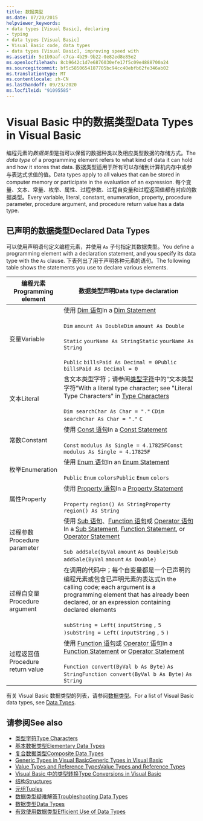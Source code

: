 ```yaml
---
title: 数据类型
ms.date: 07/20/2015
helpviewer_keywords:
- data types [Visual Basic], declaring
- typing
- data types [Visual Basic]
- Visual Basic code, data types
- data types [Visual Basic], improving speed with
ms.assetid: 5e1b9aaf-c7ca-4b29-9b22-0e82ed8e85e2
ms.openlocfilehash: 8cb9642c1d7e6876030efe17f5c09e4888700a24
ms.sourcegitcommit: bf5c5850654187705bc94cc40ebfb62fe346ab02
ms.translationtype: MT
ms.contentlocale: zh-CN
ms.lasthandoff: 09/23/2020
ms.locfileid: "91095585"
---
```

# <a name="data-types-in-visual-basic"></a><span data-ttu-id="b356d-102">Visual Basic 中的数据类型</span><span class="sxs-lookup"><span data-stu-id="b356d-102">Data Types in Visual Basic</span></span>

<span data-ttu-id="b356d-103">编程元素的*数据类型*是指可以保留的数据种类以及相应类型数据的存储方式。</span><span class="sxs-lookup"><span data-stu-id="b356d-103">The *data type* of a programming element refers to what kind of data it can hold and how it stores that data.</span></span> <span data-ttu-id="b356d-104">数据类型适用于所有可以存储到计算机内存中或参与表达式求值的值。</span><span class="sxs-lookup"><span data-stu-id="b356d-104">Data types apply to all values that can be stored in computer memory or participate in the evaluation of an expression.</span></span> <span data-ttu-id="b356d-105">每个变量、文本、常量、枚举、属性、过程参数、过程自变量和过程返回值都有对应的数据类型。</span><span class="sxs-lookup"><span data-stu-id="b356d-105">Every variable, literal, constant, enumeration, property, procedure parameter, procedure argument, and procedure return value has a data type.</span></span>  
  
## <a name="declared-data-types"></a><span data-ttu-id="b356d-106">已声明的数据类型</span><span class="sxs-lookup"><span data-stu-id="b356d-106">Declared Data Types</span></span>  

 <span data-ttu-id="b356d-107">可以使用声明语句定义编程元素，并使用 `As` 子句指定其数据类型。</span><span class="sxs-lookup"><span data-stu-id="b356d-107">You define a programming element with a declaration statement, and you specify its data type with the `As` clause.</span></span> <span data-ttu-id="b356d-108">下表列出了用于声明各种元素的语句。</span><span class="sxs-lookup"><span data-stu-id="b356d-108">The following table shows the statements you use to declare various elements.</span></span>  
  
|<span data-ttu-id="b356d-109">编程元素</span><span class="sxs-lookup"><span data-stu-id="b356d-109">Programming element</span></span>|<span data-ttu-id="b356d-110">数据类型声明</span><span class="sxs-lookup"><span data-stu-id="b356d-110">Data type declaration</span></span>|  
|-------------------------|---------------------------|  
|<span data-ttu-id="b356d-111">变量</span><span class="sxs-lookup"><span data-stu-id="b356d-111">Variable</span></span>|<span data-ttu-id="b356d-112">使用 [Dim 语句](../../../language-reference/statements/dim-statement.md)</span><span class="sxs-lookup"><span data-stu-id="b356d-112">In a [Dim Statement](../../../language-reference/statements/dim-statement.md)</span></span><br /><br /> <span data-ttu-id="b356d-113">`Dim`   `amount As Double`</span><span class="sxs-lookup"><span data-stu-id="b356d-113">`Dim`   `amount As Double`</span></span><br /><br /> <span data-ttu-id="b356d-114">`Static`   `yourName As String`</span><span class="sxs-lookup"><span data-stu-id="b356d-114">`Static`   `yourName As String`</span></span><br /><br /> <span data-ttu-id="b356d-115">`Public`   `billsPaid As Decimal = 0`</span><span class="sxs-lookup"><span data-stu-id="b356d-115">`Public`   `billsPaid As Decimal = 0`</span></span>|  
|<span data-ttu-id="b356d-116">文本</span><span class="sxs-lookup"><span data-stu-id="b356d-116">Literal</span></span>|<span data-ttu-id="b356d-117">含文本类型字符；请参阅[类型字符](type-characters.md)中的“文本类型字符”</span><span class="sxs-lookup"><span data-stu-id="b356d-117">With a literal type character; see "Literal Type Characters" in [Type Characters](type-characters.md)</span></span><br /><br /> <span data-ttu-id="b356d-118">`Dim searchChar As Char = "."`  `C`</span><span class="sxs-lookup"><span data-stu-id="b356d-118">`Dim searchChar As Char = "."`  `C`</span></span>|  
|<span data-ttu-id="b356d-119">常数</span><span class="sxs-lookup"><span data-stu-id="b356d-119">Constant</span></span>|<span data-ttu-id="b356d-120">使用 [Const 语句](../../../language-reference/statements/const-statement.md)</span><span class="sxs-lookup"><span data-stu-id="b356d-120">In a [Const Statement](../../../language-reference/statements/const-statement.md)</span></span><br /><br /> <span data-ttu-id="b356d-121">`Const`   `modulus As Single = 4.17825F`</span><span class="sxs-lookup"><span data-stu-id="b356d-121">`Const`   `modulus As Single = 4.17825F`</span></span>|  
|<span data-ttu-id="b356d-122">枚举</span><span class="sxs-lookup"><span data-stu-id="b356d-122">Enumeration</span></span>|<span data-ttu-id="b356d-123">使用 [Enum 语句](../../../language-reference/statements/enum-statement.md)</span><span class="sxs-lookup"><span data-stu-id="b356d-123">In an [Enum Statement](../../../language-reference/statements/enum-statement.md)</span></span><br /><br /> <span data-ttu-id="b356d-124">`Public`   `Enum`   `colors`</span><span class="sxs-lookup"><span data-stu-id="b356d-124">`Public`   `Enum`   `colors`</span></span>|  
|<span data-ttu-id="b356d-125">属性</span><span class="sxs-lookup"><span data-stu-id="b356d-125">Property</span></span>|<span data-ttu-id="b356d-126">使用 [Property 语句](../../../language-reference/statements/property-statement.md)</span><span class="sxs-lookup"><span data-stu-id="b356d-126">In a [Property Statement](../../../language-reference/statements/property-statement.md)</span></span><br /><br /> <span data-ttu-id="b356d-127">`Property`   `region() As String`</span><span class="sxs-lookup"><span data-stu-id="b356d-127">`Property`   `region() As String`</span></span>|  
|<span data-ttu-id="b356d-128">过程参数</span><span class="sxs-lookup"><span data-stu-id="b356d-128">Procedure parameter</span></span>|<span data-ttu-id="b356d-129">使用 [Sub 语句](../../../language-reference/statements/sub-statement.md)、[Function 语句](../../../language-reference/statements/function-statement.md)或 [Operator 语句](../../../language-reference/statements/operator-statement.md)</span><span class="sxs-lookup"><span data-stu-id="b356d-129">In a [Sub Statement](../../../language-reference/statements/sub-statement.md), [Function Statement](../../../language-reference/statements/function-statement.md), or [Operator Statement](../../../language-reference/statements/operator-statement.md)</span></span><br /><br /> <span data-ttu-id="b356d-130">`Sub addSale(ByVal`   `amount`   `As Double)`</span><span class="sxs-lookup"><span data-stu-id="b356d-130">`Sub addSale(ByVal`   `amount`   `As Double)`</span></span>|  
|<span data-ttu-id="b356d-131">过程自变量</span><span class="sxs-lookup"><span data-stu-id="b356d-131">Procedure argument</span></span>|<span data-ttu-id="b356d-132">在调用的代码中；每个自变量都是一个已声明的编程元素或包含已声明元素的表达式</span><span class="sxs-lookup"><span data-stu-id="b356d-132">In the calling code; each argument is a programming element that has already been declared, or an expression containing declared elements</span></span><br /><br /> <span data-ttu-id="b356d-133">`subString = Left(`  `inputString`  `,`   `5`  `)`</span><span class="sxs-lookup"><span data-stu-id="b356d-133">`subString = Left(`  `inputString`  `,`   `5`  `)`</span></span>|  
|<span data-ttu-id="b356d-134">过程返回值</span><span class="sxs-lookup"><span data-stu-id="b356d-134">Procedure return value</span></span>|<span data-ttu-id="b356d-135">使用 [Function 语句](../../../language-reference/statements/function-statement.md)或 [Operator 语句](../../../language-reference/statements/operator-statement.md)</span><span class="sxs-lookup"><span data-stu-id="b356d-135">In a [Function Statement](../../../language-reference/statements/function-statement.md) or [Operator Statement](../../../language-reference/statements/operator-statement.md)</span></span><br /><br /> <span data-ttu-id="b356d-136">`Function convert(ByVal b As Byte)`   `As String`</span><span class="sxs-lookup"><span data-stu-id="b356d-136">`Function convert(ByVal b As Byte)`   `As String`</span></span>|  
  
 <span data-ttu-id="b356d-137">有关 Visual Basic 数据类型的列表，请参阅[数据类型](../../../language-reference/data-types/index.md)。</span><span class="sxs-lookup"><span data-stu-id="b356d-137">For a list of Visual Basic data types, see [Data Types](../../../language-reference/data-types/index.md).</span></span>  
  
## <a name="see-also"></a><span data-ttu-id="b356d-138">请参阅</span><span class="sxs-lookup"><span data-stu-id="b356d-138">See also</span></span>

- [<span data-ttu-id="b356d-139">类型字符</span><span class="sxs-lookup"><span data-stu-id="b356d-139">Type Characters</span></span>](type-characters.md)
- [<span data-ttu-id="b356d-140">基本数据类型</span><span class="sxs-lookup"><span data-stu-id="b356d-140">Elementary Data Types</span></span>](elementary-data-types.md)
- [<span data-ttu-id="b356d-141">复合数据类型</span><span class="sxs-lookup"><span data-stu-id="b356d-141">Composite Data Types</span></span>](composite-data-types.md)
- [<span data-ttu-id="b356d-142">Generic Types in Visual Basic</span><span class="sxs-lookup"><span data-stu-id="b356d-142">Generic Types in Visual Basic</span></span>](generic-types.md)
- [<span data-ttu-id="b356d-143">Value Types and Reference Types</span><span class="sxs-lookup"><span data-stu-id="b356d-143">Value Types and Reference Types</span></span>](value-types-and-reference-types.md)
- [<span data-ttu-id="b356d-144">Visual Basic 中的类型转换</span><span class="sxs-lookup"><span data-stu-id="b356d-144">Type Conversions in Visual Basic</span></span>](type-conversions.md)
- [<span data-ttu-id="b356d-145">结构</span><span class="sxs-lookup"><span data-stu-id="b356d-145">Structures</span></span>](structures.md)
- [<span data-ttu-id="b356d-146">元组</span><span class="sxs-lookup"><span data-stu-id="b356d-146">Tuples</span></span>](tuples.md)
- [<span data-ttu-id="b356d-147">数据类型疑难解答</span><span class="sxs-lookup"><span data-stu-id="b356d-147">Troubleshooting Data Types</span></span>](troubleshooting-data-types.md)
- [<span data-ttu-id="b356d-148">数据类型</span><span class="sxs-lookup"><span data-stu-id="b356d-148">Data Types</span></span>](../../../language-reference/data-types/index.md)
- [<span data-ttu-id="b356d-149">有效使用数据类型</span><span class="sxs-lookup"><span data-stu-id="b356d-149">Efficient Use of Data Types</span></span>](efficient-use-of-data-types.md)
